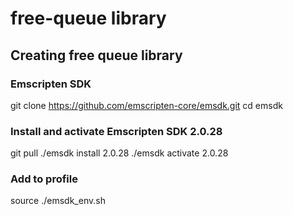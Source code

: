 # free-queue library
## Creating free queue library

### Emscripten SDK
git clone https://github.com/emscripten-core/emsdk.git
cd emsdk

### Install and activate Emscripten SDK 2.0.28
git pull
./emsdk install 2.0.28
./emsdk activate 2.0.28

### Add to profile
source ./emsdk_env.sh
